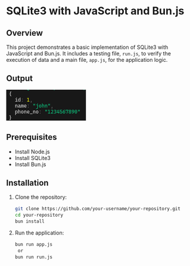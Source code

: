 # SQLite3 with JavaScript and Bun.js

## Overview

This project demonstrates a basic implementation of SQLite3 with JavaScript and Bun.js. It includes a testing file, `run.js`, to verify the execution of data and a main file, `app.js`, for the application logic.

## Output

![output](output.png)

## Prerequisites

- Install Node.js
- Install SQLite3
- Install Bun.js

## Installation

1. Clone the repository:

   ```bash
   git clone https://github.com/your-username/your-repository.git
   cd your-repository
   bun install
   ```

1. Run the application:

   ```bash
   bun run app.js
    or
   bun run run.js
   ```
